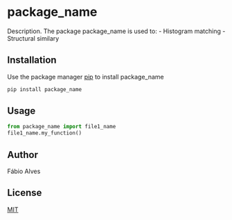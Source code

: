 # package_name

Description. 
The package package_name is used to:
	- Histogram matching
	- Structural similary

## Installation

Use the package manager [pip](https://pip.pypa.io/en/stable/) to install package_name

```bash
pip install package_name
```

## Usage

```python
from package_name import file1_name
file1_name.my_function()
```

## Author
Fábio Alves

## License
[MIT](https://choosealicense.com/licenses/mit/)